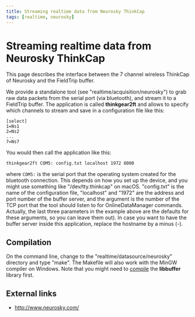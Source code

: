 ```yaml
---
title: Streaming realtime data from Neurosky ThinkCap
tags: [realtime, neurosky]
---
```


# Streaming realtime data from Neurosky ThinkCap

This page describes the interface between the 7 channel wireless ThinkCap of Neurosky and the FieldTrip buffer.

We provide a standalone tool (see "realtime/acquisition/neurosky") to grab raw data packets from the serial port (via bluetooth), and stream it to a FieldTrip buffer. The application is called **thinkgear2ft** and allows to specify which channels to stream and save in a configuration file like this:

    [select]
    1=Ns1
    2=Ns2
    ...
    7=Ns7

You would then call the application like this:

    thinkgear2ft COM5: config.txt localhost 1972 8000

where `COM5:` is the serial port that the operating system created for the bluetooth connection. This depends on how you set up the device, and you might use something like "/dev/tty.thinkcap" on macOS. "config.txt" is the name of the configuration file, "localhost" and "1972" are the address and port number of the buffer server, and the argument is the number of the TCP port that the tool should listen to for OnlineDataManager commands. Actually, the last three parameters in the example above are the defaults for these arguments, so you can leave them out). In case you want to have the buffer server
inside this application, replace the hostname by a minus (-).

## Compilation

On the command line, change to the "realtime/datasource/neurosky" directory and type "make". The Makefile will also work with the MinGW compiler on Windows. Note that you might need to [compile](/development/realtime/buffer) the **libbuffer** library first.

## External links

- http://www.neurosky.com/
